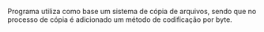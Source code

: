 Programa utiliza como base um sistema de cópia de arquivos, sendo que no processo de cópia é adicionado um método de codificação por byte.
